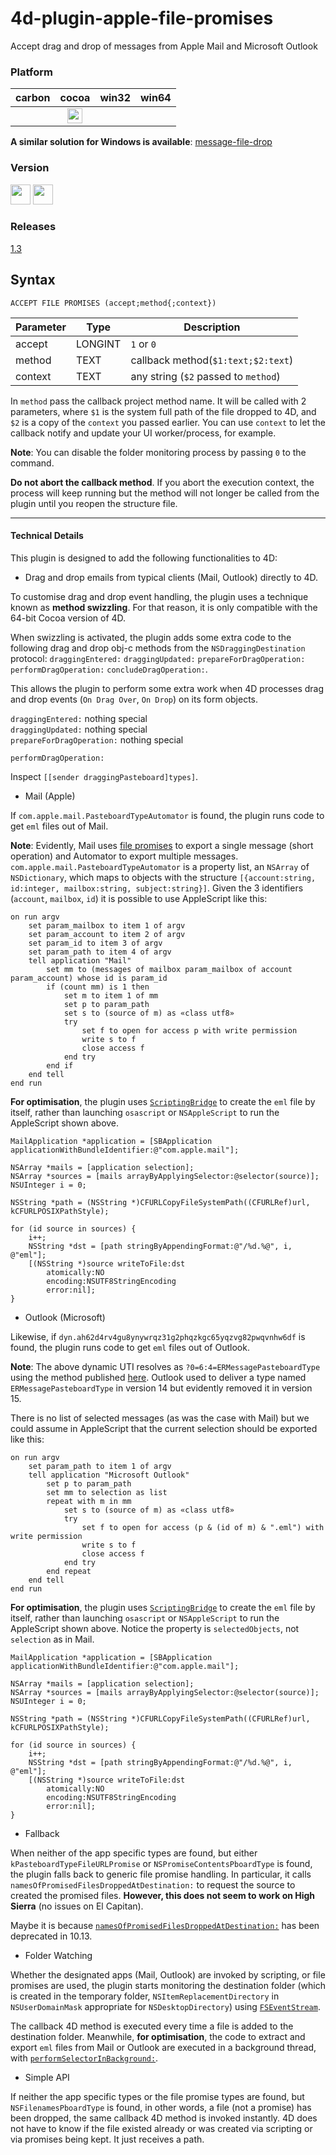 # 4d-plugin-apple-file-promises
Accept drag and drop of messages from Apple Mail and Microsoft Outlook

### Platform

| carbon | cocoa | win32 | win64 |
|:------:|:-----:|:---------:|:---------:|
||<img src="https://cloud.githubusercontent.com/assets/1725068/22371562/1b091f0a-e4db-11e6-8458-8653954a7cce.png" width="24" height="24" />|||

**A similar solution for Windows is available**: [message-file-drop](https://github.com/miyako/4d-plugin-message-file-drop)

### Version

<img src="https://cloud.githubusercontent.com/assets/1725068/18940648/2192ddba-8645-11e6-864d-6d5692d55717.png" width="32" height="32" /> <img src="https://user-images.githubusercontent.com/1725068/41266195-ddf767b2-6e30-11e8-9d6b-2adf6a9f57a5.png" width="32" height="32" />

### Releases 

[1.3](https://github.com/miyako/4d-plugin-apple-file-promises/releases/tag/1.3)

## Syntax

```
ACCEPT FILE PROMISES (accept;method{;context})
```

Parameter|Type|Description
------------|------------|----
accept|LONGINT|``1`` or ``0``
method|TEXT|callback method(``$1:text;$2:text``)
context|TEXT|any string (``$2`` passed to ``method``)

In ``method`` pass the callback project method name. It will be called with 2 parameters, where ``$1`` is the system full path of the file dropped to 4D, and ``$2`` is a copy of the ``context`` you passed earlier. You can use ``context`` to let the callback notify and update your UI worker/process, for example.

**Note**: You can disable the folder monitoring process by passing ``0`` to the command. 

**Do not abort the callback method**. If you abort the execution context, the process will keep running but the method will not longer be called from the plugin until you reopen the structure file.

---

#### Technical Details

This plugin is designed to add the following functionalities to 4D:

* Drag and drop emails from typical clients (Mail, Outlook) directly to 4D.

To customise drag and drop event handling, the plugin uses a technique known as **method swizzling**. For that reason, it is only compatible with the 64-bit Cocoa version of 4D.

When swizzling is activated, the plugin adds some extra code to the following drag and drop obj-c methods from the ``NSDraggingDestination`` protocol: ``draggingEntered:`` ``draggingUpdated:`` ``prepareForDragOperation:`` ``performDragOperation:`` ``concludeDragOperation:``.

This allows the plugin to perform some extra work when 4D processes drag and drop events (``On Drag Over``, ``On Drop``) on its form objects.

``draggingEntered:`` nothing special  
``draggingUpdated:`` nothing special  
``prepareForDragOperation:`` nothing special  

``performDragOperation:``  

Inspect ``[[sender draggingPasteboard]types]``.  

* Mail (Apple)

If ``com.apple.mail.PasteboardTypeAutomator`` is found, the plugin runs code to get ``eml`` files out of Mail.

**Note**: Evidently, Mail uses [file promises](https://developer.apple.com/documentation/uikit/drag_and_drop/understanding_a_drag_item_as_a_promise) to export a single message (short operation) and Automator to export multiple messages. ``com.apple.mail.PasteboardTypeAutomator`` is a property list, an ``NSArray`` of ``NSDictionary``, which maps to objects with the structure ``[{account:string, id:integer, mailbox:string, subject:string}]``. Given the 3 identifiers (``account``, ``mailbox``, ``id``) it is possible to use AppleScript like this:

```applescript
on run argv
	set param_mailbox to item 1 of argv
	set param_account to item 2 of argv
	set param_id to item 3 of argv
	set param_path to item 4 of argv
	tell application "Mail"
		set mm to (messages of mailbox param_mailbox of account param_account) whose id is param_id
		if (count mm) is 1 then
			set m to item 1 of mm
			set p to param_path
			set s to (source of m) as «class utf8»
			try
				set f to open for access p with write permission
				write s to f
				close access f
			end try
		end if
	end tell
end run
```

**For optimisation**, the plugin uses [``ScriptingBridge``](https://developer.apple.com/documentation/scriptingbridge) to create the ``eml`` file by itself, rather than launching ``osascript`` or ``NSAppleScript`` to run the AppleScript shown above.

```objc
MailApplication *application = [SBApplication applicationWithBundleIdentifier:@"com.apple.mail"];

NSArray *mails = [application selection];
NSArray *sources = [mails arrayByApplyingSelector:@selector(source)];
NSUInteger i = 0;

NSString *path = (NSString *)CFURLCopyFileSystemPath((CFURLRef)url, kCFURLPOSIXPathStyle);

for (id source in sources) {
	i++;
	NSString *dst = [path stringByAppendingFormat:@"/%d.%@", i, @"eml"];
	[(NSString *)source writeToFile:dst
		atomically:NO
		encoding:NSUTF8StringEncoding
		error:nil];
}
```

* Outlook (Microsoft)

Likewise, if ``dyn.ah62d4rv4gu8ynywrqz31g2phqzkgc65yqzvg82pwqvnhw6df`` is found, the plugin runs code to get ``eml`` files out of Outlook.

**Note**: The above dynamic UTI resolves as ``?0=6:4=ERMessagePasteboardType`` using the method published [here](https://gist.github.com/jtbandes/19646e7457208ae9b1ad). Outlook used to deliver a type named ``ERMessagePasteboardType`` in version 14 but evidently removed it in version 15.

There is no list of selected messages (as was the case with Mail) but we could assume in AppleScript that the current selection should be exported like this:

```applescript
on run argv
	set param_path to item 1 of argv
	tell application "Microsoft Outlook"
		set p to param_path
		set mm to selection as list
		repeat with m in mm
			set s to (source of m) as «class utf8»
			try
				set f to open for access (p & (id of m) & ".eml") with write permission
				write s to f
				close access f
			end try
		end repeat
	end tell
end run
``` 

**For optimisation**, the plugin uses [``ScriptingBridge``](https://developer.apple.com/documentation/scriptingbridge) to create the ``eml`` file by itself, rather than launching ``osascript`` or ``NSAppleScript`` to run the AppleScript shown above. Notice the property is ``selectedObjects``, not ``selection`` as in Mail.

```objc
MailApplication *application = [SBApplication applicationWithBundleIdentifier:@"com.apple.mail"];
		
NSArray *mails = [application selection];
NSArray *sources = [mails arrayByApplyingSelector:@selector(source)];
NSUInteger i = 0;

NSString *path = (NSString *)CFURLCopyFileSystemPath((CFURLRef)url, kCFURLPOSIXPathStyle);

for (id source in sources) {
	i++;
	NSString *dst = [path stringByAppendingFormat:@"/%d.%@", i, @"eml"];
	[(NSString *)source writeToFile:dst
		atomically:NO
		encoding:NSUTF8StringEncoding
		error:nil];
}
```

* Fallback

When neither of the app specific types are found, but either ``kPasteboardTypeFileURLPromise`` or ``NSPromiseContentsPboardType`` is found, the plugin falls back to generic file promise handling. In particular, it calls ``namesOfPromisedFilesDroppedAtDestination:`` to request the source to created the promised files. **However, this does not seem to work on High Sierra** (no issues on El Capitan). 

Maybe it is because [``namesOfPromisedFilesDroppedAtDestination:``](https://developer.apple.com/documentation/appkit/nsdragginginfo/1415980-namesofpromisedfilesdroppedatdes) has been deprecated in 10.13. 

* Folder Watching

Whether the designated apps (Mail, Outlook) are invoked by scripting, or file promises are used, the plugin starts monitoring the destination folder (which is created in the temporary folder, ``NSItemReplacementDirectory`` in ``NSUserDomainMask`` appropriate for ``NSDesktopDirectory``) using [``FSEventStream``](https://developer.apple.com/library/content/documentation/Darwin/Conceptual/FSEvents_ProgGuide/UsingtheFSEventsFramework/UsingtheFSEventsFramework.html).

The callback 4D method is executed every time a file is added to the destination folder. Meanwhile, **for optimisation**, the code to extract and export ``eml`` files from Mail or Outlook are executed in a background thread, with [``performSelectorInBackground:``](https://developer.apple.com/documentation/objectivec/nsobject/1412390-performselectorinbackground?language=objc).  

* Simple API

If neither the app specific types or the file promise types are found, but ``NSFilenamesPboardType`` is found, in other words, a file (not a promise) has been dropped, the same callback 4D method is invoked instantly. 4D does not have to know if the file existed already or was created via scripting or via promises being kept. It just receives a path.

